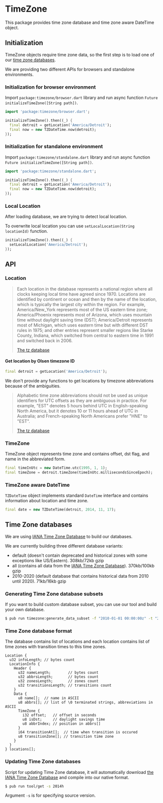 # TimeZone

This package provides time zone database and time zone aware DateTime
object.

## Initialization

TimeZone objects require time zone data, so the first step is to load
one of our [time zone databases](#databases).

We are providing two different APIs for browsers and standalone
environments.

### Initialization for browser environment

Import `package:timezone/browser.dart` library and run async function
`Future initializeTimeZone([String path])`.

```dart
import 'package:timezone/browser.dart';

initializeTimeZone().then((_) {
  final detroit = getLocation('America/Detroit');
  final now = new TZDateTime.now(detroit);
});
```

### Initialization for standalone environment

Import `package:timezone/standalone.dart` library and run async function
`Future initializeTimeZone([String path])`.

```dart
import 'package:timezone/standalone.dart';

initializeTimeZone().then((_) {
  final detroit = getLocation('America/Detroit');
  final now = new TZDateTime.now(detroit);
});
```

### Local Location

After loading database, we are trying to detect local location.

To overwrite local location you can use `setLocalLocation(String
locationId)` function.

```dart
initializeTimeZone().then((_) {
  setLocalLocation('America/Detroit');
});
```

## API

### Location

> Each location in the database represents a national region where all
> clocks keeping local time have agreed since 1970. Locations are
> identified by continent or ocean and then by the name of the
> location, which is typically the largest city within the region. For
> example, America/New_York represents most of the US eastern time
> zone; America/Phoenix represents most of Arizona, which uses
> mountain time without daylight saving time (DST); America/Detroit
> represents most of Michigan, which uses eastern time but with
> different DST rules in 1975; and other entries represent smaller
> regions like Starke County, Indiana, which switched from central to
> eastern time in 1991 and switched back in 2006.
>
> [The tz database](http://www.twinsun.com/tz/tz-link.htm)

#### Get location by Olsen timezone ID

```dart
final detroit = getLocation('America/Detroit');
```

We don't provide any functions to get locations by timezone
abbreviations because of the ambiguities.

> Alphabetic time zone abbreviations should not be used as unique
> identifiers for UTC offsets as they are ambiguous in practice. For
> example, "EST" denotes 5 hours behind UTC in English-speaking North
> America, but it denotes 10 or 11 hours ahead of UTC in Australia;
> and French-speaking North Americans prefer "HNE" to "EST".
>
> [The tz database](http://www.twinsun.com/tz/tz-link.htm)

### TimeZone

TimeZone object represents time zone and contains offset, dst flag,
and name in the abbreviated form.

```dart
final timeInUtc = new DateTime.utc(1995, 1, 1);
final timeZone = detroit.timeZone(timeInUtc.millisecondsSinceEpoch);
```

### TimeZone aware DateTime

`TZDateTime` object implements standard `DateTime` interface and
contains information about location and time zone.

```dart
final date = new TZDateTime(detroit, 2014, 11, 17);
```

## <a name="databases"></a> Time Zone databases

We are using [IANA Time Zone Database](http://www.iana.org/time-zones)
to build our databases.

We are currently building three different database variants:

- default (doesn't contain deprecated and historical zones with some
  exceptions like US/Eastern). 308kb/72kb gzip
- all (contains all data from the
  [IANA Time Zone Database](http://www.iana.org/time-zones)). 370kb/100kb
  gzip
- 2010-2020 (default database that contains historical data from 2010
  until 2020). 71kb/16kb gzip

### Generating Time Zone database subsets

If you want to build custom database subset, you can use our tool and
build your own database.

```sh
$ pub run timezone:generate_data_subset -f "2010-01-01 00:00:00z" -t "2020-01-01 00:00:00z" -o 2014h-2010-2020.tzf
```

### Time Zone database format

The database contains list of locations and each location contains
list of time zones with transition times to this time zones.

```
Location {
  u32 infoLength; // bytes count
  LocationInfo {
    Header {
      u32 nameLength;        // bytes count
      u32 abbrsLength;       // bytes count
      u32 zonesLength;       // zones count
      u32 transitionsLength; // transitions count
    }
    Data {
      u8 name[];  // name in ASCII
      u8 abbrs[]; // list of \0 terminated strings, abbreviations in ASCII
      TimeZone {
        i32 offset;   // offset in seconds
        u8 isDst;     // daylight savings time
        u8 abbrIndex; // position in abbrs[]
      }
      i64 transitionAt[];  // time when transition is occured
      u8 transitionZone[]; // transition time zone
    }
  }
} locations[];
```

### Updating Time Zone databases

Script for updating Time Zone database, it will automatically download
[the IANA Time Zone Database](http://www.iana.org/time-zones) and
compile into our native format.

```sh
$ pub run tool/get -s 2014h
```

Argument `-s` is for specifying source version.